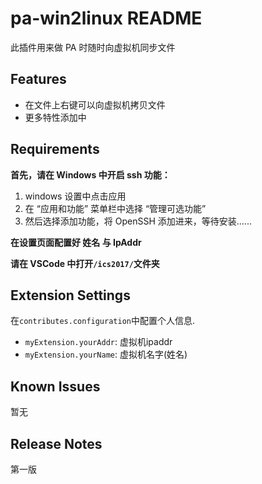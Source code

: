 # pa-win2linux README

此插件用来做 PA 时随时向虚拟机同步文件

## Features

* 在文件上右键可以向虚拟机拷贝文件
* 更多特性添加中

## Requirements

**首先，请在 Windows 中开启 ssh 功能：**
1. windows 设置中点击应用
2. 在 “应用和功能” 菜单栏中选择 “管理可选功能”
3. 然后选择添加功能，将 OpenSSH 添加进来，等待安装......

**在设置页面配置好 姓名 与 IpAddr**

**请在 VSCode 中打开`/ics2017/`文件夹**

## Extension Settings

在`contributes.configuration`中配置个人信息.

* `myExtension.yourAddr`: 虚拟机ipaddr
* `myExtension.yourName`: 虚拟机名字(姓名)

## Known Issues

暂无

## Release Notes

第一版
